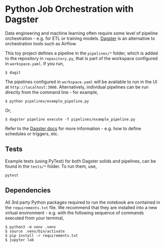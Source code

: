 # Python Job Orchestration with Dagster

Data engineering and machine learning often require some level of pipeline orchestration - e.g. for ETL or training models. [Dagster](https://www.dagster.io) is an alternative to orchestration tools such as Airflow.

This toy project defines a pipeline in the `pipelines/*` folder, which is added to the repository in `repository.py`, that is part of the workspace configured in `workspace.yaml`. If you run,

```
$ dagit
```

The pipelines configured in `workspace.yaml` will be available to run in the UI at `http://localhost:3000`. Alternatively, individual pipelines can be run directly from the command line - for example,

```
$ python pipelines/example_pipeline.py
```

Or,

```
$ dagster pipeline execute -f pipelines/example_pipeline.py
```

Refer to the [Dagster docs](https://docs.dagster.io/getting-started) for more information - e.g. how to define schedules or triggers, etc.

## Tests

Example tests (using PyTest) for both Dagster solids and pipelines, can be found in the `tests/*` folder. To run them, use,

```
pytest
```

## Dependencies

All 3rd party Python packages required to run the notebook are contained in the `requirements.txt` file. We recommend that they are installed into a new virtual environment - e.g. with the following sequence of commands executed from your terminal,

```shell
$ python3 -m venv .venv
$ source .venv/bin/activate
$ pip install -r requirements.txt
$ jupyter lab
```
